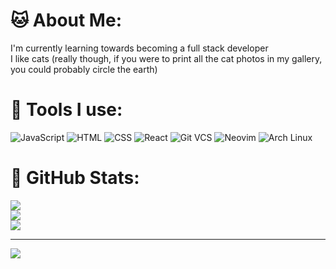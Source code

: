 # 🐱 About Me:
I'm currently learning towards becoming a full stack developer<br>I like cats (really though, if you were to print all the cat photos in my gallery, you could probably circle the earth)

# 🐧 Tools I use:
![JavaScript](https://img.shields.io/badge/javascript-%23323330.svg?style=for-the-badge&logo=javascript&color=282828)
![HTML](https://img.shields.io/badge/html-%23323330.svg?style=for-the-badge&logo=html5&color=282828)
![CSS](https://img.shields.io/badge/css-%23323330.svg?style=for-the-badge&logo=css3&color=282828&logoColor=2965f1)
![React](https://img.shields.io/badge/react-%23323330.svg?style=for-the-badge&logo=react&color=282828)
![Git VCS](https://img.shields.io/badge/git-%23323330.svg?style=for-the-badge&logo=git&color=282828)
![Neovim](https://img.shields.io/badge/neovim-%23323330.svg?style=for-the-badge&logo=neovim&color=282828)
![Arch Linux](https://img.shields.io/badge/Arch%20Linux-%23323330.svg?style=for-the-badge&logo=archlinux&color=282828)

# 🐙 GitHub Stats:
![](https://github-readme-stats.vercel.app/api?username=aurum77&theme=dracula&hide_border=true&include_all_commits=true&count_private=false)<br/>
![](https://github-readme-streak-stats.herokuapp.com/?user=aurum77&theme=dracula&hide_border=true)<br/>
![](https://github-readme-stats.vercel.app/api/top-langs/?username=aurum77&theme=dracula&hide_border=true&include_all_commits=true&count_private=false&layout=compact)

---
[![](https://visitcount.itsvg.in/api?id=aurum77&icon=5&color=4)](https://visitcount.itsvg.in)
